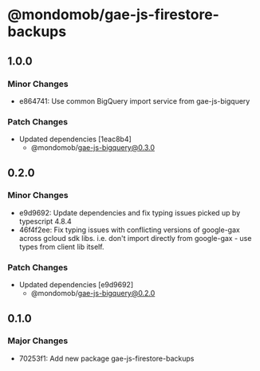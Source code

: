 # @mondomob/gae-js-firestore-backups

## 1.0.0

### Minor Changes

- e864741: Use common BigQuery import service from gae-js-bigquery

### Patch Changes

- Updated dependencies [1eac8b4]
  - @mondomob/gae-js-bigquery@0.3.0

## 0.2.0

### Minor Changes

- e9d9692: Update dependencies and fix typing issues picked up by typescript 4.8.4
- 46f4f2ee: Fix typing issues with conflicting versions of google-gax across gcloud sdk libs. i.e. don't import directly
  from google-gax - use types from client lib itself.

### Patch Changes

- Updated dependencies [e9d9692]
  - @mondomob/gae-js-bigquery@0.2.0

## 0.1.0

### Major Changes

- 70253f1: Add new package gae-js-firestore-backups
